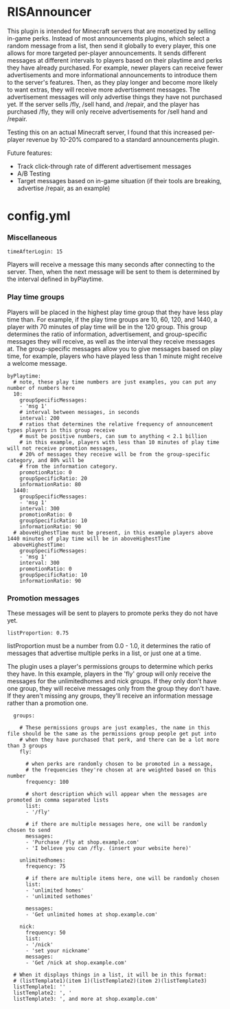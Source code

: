 # RISAnnouncer
This plugin is intended for Minecraft servers that are monetized by selling in-game perks. Instead of most announcements plugins, which select a random message from a list, then send it globally to every player, this one allows for more targeted per-player announcements. It sends different messages at different intervals to players based on their playtime and perks they have already purchased. For example, newer players can receive fewer advertisements and more informational announcements to introduce them to the server's features. Then, as they play longer and become more likely to want extras, they will receive more advertisement messages. The advertisement messages will only advertise things they have not purchased yet. If the server sells /fly, /sell hand, and /repair, and the player has purchased /fly, they will only receive advertisements for /sell hand and /repair.

Testing this on an actual Minecraft server, I found that this increased per-player revenue by 10-20% compared to a standard announcements plugin.

Future features:
* Track click-through rate of different advertisement messages
* A/B Testing
* Target messages based on in-game situation (if their tools are breaking, advertise /repair, as an example)

# config.yml
### Miscellaneous
```
timeAfterLogin: 15
```
Players will receive a message this many seconds after connecting to the server. Then, when the next message will be sent to them is determined by the interval defined in byPlaytime.
### Play time groups
Players will be placed in the highest play time group that they have less play time than. For example, if the play time groups are 10, 60, 120, and 1440, a player with 70 minutes of play time will be in the 120 group. This group determines the ratio of information, advertisement, and group-specific messages they will receive, as well as the interval they receive messages at. The group-specific messages allow you to give messages based on play time, for example, players who have played less than 1 minute might receive a welcome message.
```
byPlaytime:
  # note, these play time numbers are just examples, you can put any number of numbers here
  10:
    groupSpecificMessages:
    - 'msg 1'
    # interval between messages, in seconds
    interval: 200
    # ratios that determines the relative frequency of announcement types players in this group receive 
    # must be positive numbers, can sum to anything < 2.1 billion
    # in this example, players with less than 10 minutes of play time will not receive promotion messages,
    # 20% of messages they receive will be from the group-specific category, and 80% will be 
    # from the information category.
    promotionRatio: 0
    groupSpecificRatio: 20
    informationRatio: 80
  1440:
    groupSpecificMessages:
    - 'msg 1'
    interval: 300
    promotionRatio: 0
    groupSpecificRatio: 10
    informationRatio: 90
  # aboveHighestTime must be present, in this example players above 1440 minutes of play time will be in aboveHighestTime
  aboveHighestTime:
    groupSpecificMessages:
    - 'msg 1'
    interval: 300
    promotionRatio: 0
    groupSpecificRatio: 10
    informationRatio: 90
```
### Promotion messages
These messages will be sent to players to promote perks they do not have yet.
```
listProportion: 0.75
```
listProportion must be a number from 0.0 - 1.0, it determines the ratio of messages that advertise multiple perks in a list, or just one at a time.

The plugin uses a player's permissions groups to determine which perks they have. In this example, players in the 'fly' group will only receive the messages for the unlimitedhomes and nick groups. If they only don't have one group, they will receive messages only from the group they don't have. If they aren't missing any groups, they'll receive an information message rather than a promotion one.
```
  groups:
  
    # These permissions groups are just examples, the name in this file should be the same as the permissions group people get put into
    # when they have purchased that perk, and there can be a lot more than 3 groups
    fly:
    
      # when perks are randomly chosen to be promoted in a message, 
      # the frequencies they're chosen at are weighted based on this number
      frequency: 100
      
      # short description which will appear when the messages are promoted in comma separated lists
      list:
      - '/fly'
      
      # if there are multiple messages here, one will be randomly chosen to send
      messages:
      - 'Purchase /fly at shop.example.com'
      - 'I believe you can /fly. (insert your website here)'
      
    unlimitedhomes:
      frequency: 75
      
      # if there are multiple items here, one will be randomly chosen
      list:
      - 'unlimited homes'
      - 'unlimited sethomes'
      
      messages:
      - 'Get unlimited homes at shop.example.com'
      
    nick:
      frequency: 50
      list:
      - '/nick'
      - 'set your nickname'
      messages:
      - 'Get /nick at shop.example.com'
      
  # When it displays things in a list, it will be in this format:  
  # (listTemplate1)(item 1)(listTemplate2)(item 2)(listTemplate3)
  listTemplate1: ''
  listTemplate2: ', '
  listTemplate3: ', and more at shop.example.com'
```
